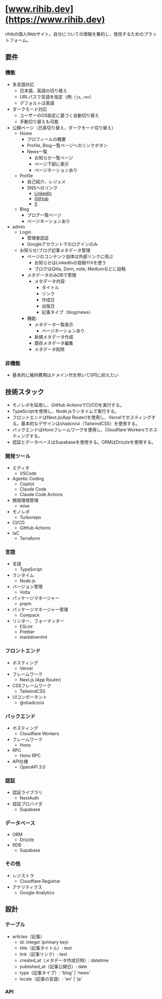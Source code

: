 # [www.rihib.dev](https://www.rihib.dev)

rihibの個人Webサイト。自分についての情報を集約し、発信するためのプラットフォーム。

## 要件

### 機能

- 多言語対応
  - 日本語、英語の切り替え
  - URLパスで言語を指定（例: `/ja`, `/en`）
  - デフォルトは英語
- ダークモード対応
  - ユーザーのOS設定に基づく自動切り替え
  - 手動切り替えも可能
- 公開ページ（日英切り替え、ダークモード切り替え）
  - Home
    - プロフィールの概要
    - Profile, Blog一覧ページへのリンクボタン
    - News一覧
      - お知らせ一覧ページ
      - ページ下部に表示
      - ページネーションあり
  - Profile
    - 自己紹介、レジュメ
    - SNSへのリンク
      - [LinkedIn](https://www.linkedin.com/in/rihito-bannai/)
      - [GitHub](https://github.com/rihib)
      - [X](https://x.com/rihib_dev)
  - Blog
    - ブログ一覧ページ
    - ページネーションあり
- admin
  - Login
    - 管理者認証
    - Googleアカウントでのログインのみ
  - お知らせ/ブログ記事メタデータ管理
    - ページのコンテンツ自体は外部リンクに飛ぶ
      - お知らせはLinkedInの投稿やXを使う
      - ブログはQiita, Zenn, note, Mediumなどに投稿
    - メタデータのみDBで管理
      - メタデータ内容:
        - タイトル
        - リンク
        - 作成日
        - 出版日
        - 記事タイプ（blog/news）
    - 機能:
      - メタデータ一覧表示
        - ページネーションあり
      - 新規メタデータ作成
      - 既存メタデータ編集
      - メタデータ削除

### 非機能

- 基本的に維持費用はドメイン代を除いて0円に抑えたい

## 技術スタック

- モノレポを採用し、GitHub ActionsでCI/CDを実行する。
- TypeScriptを使用し、Node.jsランタイムで実行する。
- フロントエンドはNext.js(App Router)を使用し、Vercelでホスティングする。基本的なデザインはshadcn/ui（TailwindCSS）を使用する。
- バックエンドはHonoフレームワークを使用し、Cloudflare Workersでホスティングする。
- 認証とデータベースはSupabaseを使用する。ORMはDrizzleを使用する。

### 開発ツール

- エディタ
  - VSCode
- Agentic Coding
  - Copilot
  - Claude Code
  - Claude Code Actions
- 開発環境管理
  - mise
- モノレポ
  - Turborepo
- CI/CD
  - GitHub Actions
- IaC
  - Terraform

### 言語

- 言語
  - TypeScript
- ランタイム
  - Node.js
- バージョン管理
  - Volta
- パッケージマネージャー
  - pnpm
- パッケージマネージャー管理
  - Corepack
- リンター、フォーマッター
  - ESLint
  - Prettier
  - markdownlint

### フロントエンド

- ホスティング
  - Vercel
- フレームワーク
  - Next.js (App Router)
- CSSフレームワーク
  - TailwindCSS
- UIコンポーネント
  - @shadcn/ui

### バックエンド

- ホスティング
  - Cloudflare Workers
- フレームワーク
  - Hono
- RPC
  - Hono RPC
- API仕様
  - OpenAPI 3.0

### 認証

- 認証ライブラリ
  - NextAuth
- 認証プロバイダ
  - Supabase

### データベース

- ORM
  - Drizzle
- RDB
  - Supabase

### その他

- レジストラ
  - Cloudflare Registrar
- アナリティクス
  - Google Analytics

## 設計

### テーブル

- articles（記事）
  - id: integer (primary key)
  - title（記事タイトル）: text
  - link（記事リンク）: text
  - created_at（メタデータ作成日時）: datetime
  - published_at（記事公開日）: date
  - type（記事タイプ）: 'blog' | 'news'
  - locale（記事の言語）: 'en' | 'ja'

### API
